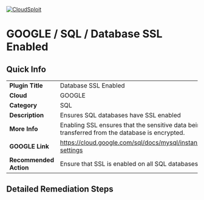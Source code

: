 [![CloudSploit](https://cloudsploit.com/img/logo-new-big-text-100.png "CloudSploit")](https://cloudsploit.com)

# GOOGLE / SQL / Database SSL Enabled

## Quick Info

| | |
|-|-|
| **Plugin Title** | Database SSL Enabled |
| **Cloud** | GOOGLE |
| **Category** | SQL |
| **Description** | Ensures SQL databases have SSL enabled |
| **More Info** | Enabling SSL ensures that the sensitive data being transferred from the database is encrypted. |
| **GOOGLE Link** | https://cloud.google.com/sql/docs/mysql/instance-settings |
| **Recommended Action** | Ensure that SSL is enabled on all SQL databases. |

## Detailed Remediation Steps


